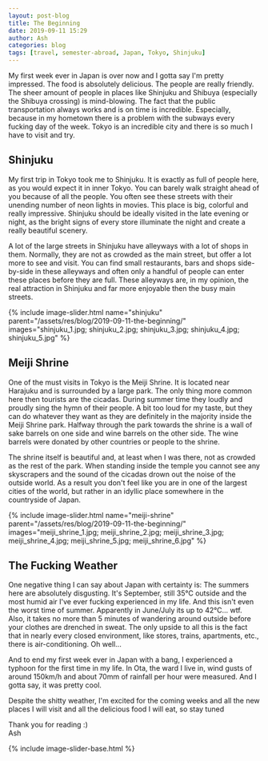 ```yaml
---
layout: post-blog
title: The Beginning
date: 2019-09-11 15:29
author: Ash
categories: blog
tags: [travel, semester-abroad, Japan, Tokyo, Shinjuku]
---
```


My first week ever in Japan is over now and I gotta say I'm pretty impressed. The food is absolutely delicious. The people are really friendly. The sheer amount of people in places like Shinjuku and Shibuya (especially the Shibuya crossing) is mind-blowing. The fact that the public transportation always works and is on time is incredible. Especially, because in my hometown there is a problem with the subways every fucking day of the week. Tokyo is an incredible city and there is so much I have to visit and try.

## Shinjuku

My first trip in Tokyo took me to Shinjuku. It is exactly as full of people here, as you would expect it in inner Tokyo. You can barely walk straight ahead of you because of all the people. You often see these streets with their unending number of neon lights in movies. This place is big, colorful and really impressive. Shinjuku should be ideally visited in the late evening or night, as the bright signs of every store illuminate the night and create a really beautiful scenery.

A lot of the large streets in Shinjuku have alleyways with a lot of shops in them. Normally, they are not as crowded as the main street, but offer a lot more to see and visit. You can find small restaurants, bars and shops side-by-side in these alleyways and often only a handful of people can enter these places before they are full. These alleyways are, in my opinion, the real attraction in Shinjuku and far more enjoyable then the busy main streets.

{% include image-slider.html name="shinjuku" parent="/assets/res/blog/2019-09-11-the-beginning/" images="shinjuku_1.jpg; shinjuku_2.jpg; shinjuku_3.jpg; shinjuku_4.jpg; shinjuku_5.jpg" %}

## Meiji Shrine

One of the must visits in Tokyo is the Meiji Shrine. It is located near Harajuku and is surrounded by a large park. The only thing more common here then tourists are the cicadas. During summer time they loudly and proudly sing the hymn of their people. A bit too loud for my taste, but they can do whatever they want as they are definitely in the majority inside the Meiji Shrine park. Halfway through the park towards the shrine is a wall of sake barrels on one side and wine barrels on the other side. The wine barrels were donated by other countries or people to the shrine.

The shrine itself is beautiful and, at least when I was there, not as crowded as the rest of the park. When standing inside the temple you cannot see any skyscrapers and the sound of the cicadas drown out the noise of the outside world. As a result you don't feel like you are in one of the largest cities of the world, but rather in an idyllic place somewhere in the countryside of Japan.

{% include image-slider.html name="meiji-shrine" parent="/assets/res/blog/2019-09-11-the-beginning/" images="meiji_shrine_1.jpg; meiji_shrine_2.jpg; meiji_shrine_3.jpg; meiji_shrine_4.jpg; meiji_shrine_5.jpg; meiji_shrine_6.jpg" %}

## The Fucking Weather

One negative thing I can say about Japan with certainty is: The summers here are absolutely disgusting. It's September, still 35°C outside and the most humid air I've ever fucking experienced in my life. And this isn't even the worst time of summer. Apparently in June/July its up to 42°C... wtf. Also, it takes no more than 5 minutes of wandering around outside before your clothes are drenched in sweat. The only upside to all this is the fact that in nearly every closed environment, like stores, trains, apartments, etc., there is air-conditioning. Oh well...

And to end my first week ever in Japan with a bang, I experienced a typhoon for the first time in my life. In Ota, the ward I live in, wind gusts of around 150km/h and about 70mm of rainfall per hour were measured. And I gotta say, it was pretty cool.

Despite the shitty weather, I'm excited for the coming weeks and all the new places I will visit and all the delicious food I will eat, so stay tuned</p>

Thank you for reading :)  
Ash

{% include image-slider-base.html %}
